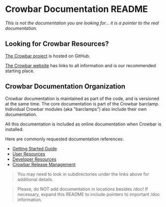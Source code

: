 # Crowbar Documentation README

_This is not the documentation you are looking for... it is a pointer to the real documentation._

## Looking for Crowbar Resources?

[The Crowbar project](https://github.com/crowbar/) is hosted on GitHub.

[The Crowbar website](http://crowbar.github.io) has links to all information and is our recommended starting place.

## Crowbar Documentation Organization

Crowbar documentation is maintained as part of the code, and is
versioned at the same time.  The core documentation is part of the
Crowbar barclamp. Individual Crowbar modules (aka "barclamps") also
include their own documentation.

All this documentation is included as online documentation when Crowbar is installed.

Here are commonly requested documentation references:

* [Getting Started Guide](https://github.com/crowbar/barclamp-crowbar/tree/master/doc/gettingstarted.md)
* [User Resources](https://github.com/crowbar/barclamp-crowbar/tree/master/doc/userguide.md)
* [Developer Resources](https://github.com/crowbar/barclamp-crowbar/tree/master/doc/devguide.md)
* [Crowbar Release Management](https://github.com/crowbar/barclamp-crowbar/tree/master/doc/releases.md)

> You may need to look in subdirectories under the links above for additional details.

> Please, do NOT add documentation in locations besides /doc!  If necessary, expand this README to include pointers to important /doc information.

